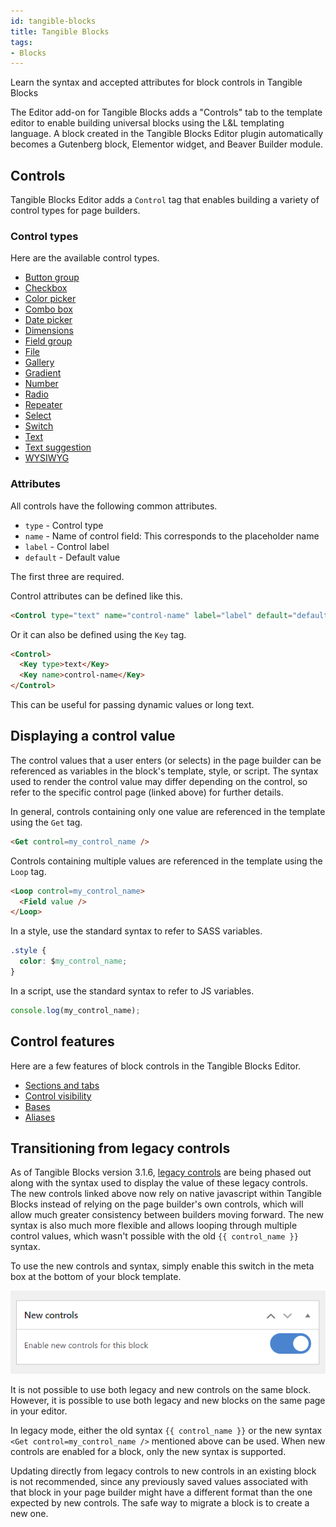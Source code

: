 ```yaml
---
id: tangible-blocks
title: Tangible Blocks
tags:
- Blocks
---
```

Learn the syntax and accepted attributes for block controls in Tangible Blocks

The Editor add-on for Tangible Blocks adds a "Controls" tab to the template editor to enable building universal blocks using the L&L templating language. A block created in the Tangible Blocks Editor plugin automatically becomes a Gutenberg block, Elementor widget, and Beaver Builder module.

## Controls

Tangible Blocks Editor adds a `Control` tag that enables building a variety of control types for page builders.

### Control types

Here are the available control types.

- [Button group](/tangible-blocks/block-controls/button-group)
- [Checkbox](/tangible-blocks/block-controls/checkbox)
- [Color picker](/tangible-blocks/block-controls/color)
- [Combo box](/tangible-blocks/block-controls/combo-box)
- [Date picker](/tangible-blocks/block-controls/date)
- [Dimensions](/tangible-blocks/block-controls/dimensions)
- [Field group](/tangible-blocks/block-controls/field-group)
- [File](/tangible-blocks/block-controls/file)
- [Gallery](/tangible-blocks/block-controls/gallery)
- [Gradient](/tangible-blocks/block-controls/gradient)
- [Number](/tangible-blocks/block-controls/number)
- [Radio](/tangible-blocks/block-controls/radio)
- [Repeater](/tangible-blocks/block-controls/repeater)
- [Select](/tangible-blocks/block-controls/select)
- [Switch](/tangible-blocks/block-controls/switch)
- [Text](/tangible-blocks/block-controls/text)
- [Text suggestion](/tangible-blocks/block-controls/text-suggestion)
- [WYSIWYG](/tangible-blocks/block-controls/wysiwyg)  

### Attributes

All controls have the following common attributes.

- `type` - Control type
- `name` - Name of control field: This corresponds to the placeholder name
- `label` - Control label
- `default` - Default value

The first three are required.

Control attributes can be defined like this.

```html
<Control type="text" name="control-name" label="label" default="default" />
```

Or it can also be defined using the `Key` tag.

```html
<Control>
  <Key type>text</Key>
  <Key name>control-name</Key>
</Control>
```

This can be useful for passing dynamic values or long text.

## Displaying a control value

The control values that a user enters (or selects) in the page builder can be referenced as variables in the block's template, style, or script. The syntax used to render the control value may differ depending on the control, so refer to the specific control page (linked above) for further details.

In general, controls containing only one value are referenced in the template using the `Get` tag.

```html
<Get control=my_control_name />
```

Controls containing multiple values are referenced in the template using the `Loop` tag.

```html
<Loop control=my_control_name>
  <Field value />
</Loop>
```

In a style, use the standard syntax to refer to SASS variables.

```css
.style {
  color: $my_control_name;
}
```

In a script, use the standard syntax to refer to JS variables.

```js
console.log(my_control_name);
```

## Control features

Here are a few features of block controls in the Tangible Blocks Editor.

- [Sections and tabs](/tangible-blocks/block-controls/features/sections-tabs)
- [Control visibility](/tangible-blocks/block-controls/features/control-visibility)
- [Bases](/tangible-blocks/block-controls/features/bases)
- [Aliases](/tangible-blocks/block-controls/features/aliases)

## Transitioning from legacy controls

As of Tangible Blocks version 3.1.6, [legacy controls](/tangible-blocks/legacy-controls/) are being phased out along with the syntax used to display the value of these legacy controls. The new controls linked above now rely on native javascript within Tangible Blocks instead of relying on the page builder's own controls, which will allow much greater consistency between builders moving forward. The new syntax is also much more flexible and allows looping through multiple control values, which wasn't possible with the old `{{ control_name }}` syntax.

To use the new controls and syntax, simply enable this switch in the meta box at the bottom of your block template.

![](./3YPPSttDhsFP7YyLBJ7CoMAyg.png)  

It is not possible to use both legacy and new controls on the same block. However, it is possible to use both legacy and new blocks on the same page in your editor.

In legacy mode, either the old syntax `{{ control_name }}` or the new syntax `<Get control=my_control_name />` mentioned above can be used. When new controls are enabled for a block, only the new syntax is supported.

Updating directly from legacy controls to new controls in an existing block is not recommended, since any previously saved values associated with that block in your page builder might have a different format than the one expected by new controls. The safe way to migrate a block is to create a new one.